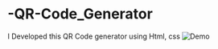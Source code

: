 # -QR-Code_Generator
I Developed this QR Code generator using Html, css
![Demo](https://user-images.githubusercontent.com/91894985/189510383-86a1af64-301d-4e63-b52f-9b3ef1faafcd.png)
